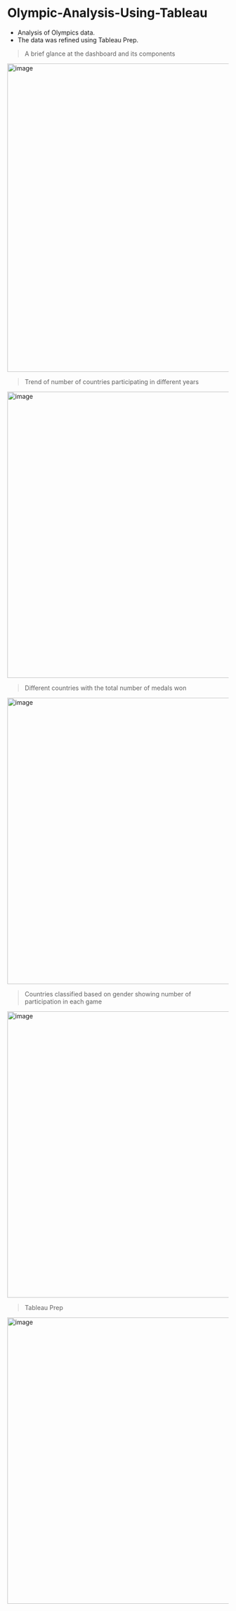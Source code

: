 # Olympic-Analysis-Using-Tableau
- Analysis of Olympics data. 
- The data was refined using Tableau Prep.


> A brief glance at the dashboard and its components
 
<img width="700" alt="image" src="https://github.com/Noor291/Olympic-Analysis-Using-Tableau/assets/78134535/aedb7542-2008-4cd2-884e-26afd66f62d4">

>
> Trend of number of countries participating in different years

<img width="650" alt="image" src="https://github.com/Noor291/Olympic-Analysis-Using-Tableau/assets/78134535/3806d51c-861f-4b2b-8441-5a0e9190a896">

>
> Different countries with the total number of medals won
<img width="650" alt="image" src="https://github.com/Noor291/Olympic-Analysis-Using-Tableau/assets/78134535/7f219327-17b6-49d5-8988-7a4499208b1f">

>
> Countries classified based on gender showing number of participation in each game
<img width="650" alt="image" src="https://github.com/Noor291/Olympic-Analysis-Using-Tableau/assets/78134535/2c5f5374-72b0-42af-b35c-ecd320754d39">

>
> Tableau Prep
<img width="650" alt="image" margin="3px" src="https://github.com/Noor291/Olympic-Analysis-Using-Tableau/assets/78134535/f32e58d6-5d03-40b1-bb8a-93f6afc2df9e">

